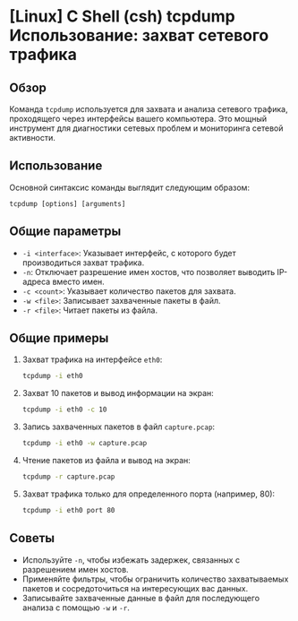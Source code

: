 # [Linux] C Shell (csh) tcpdump Использование: захват сетевого трафика

## Обзор
Команда `tcpdump` используется для захвата и анализа сетевого трафика, проходящего через интерфейсы вашего компьютера. Это мощный инструмент для диагностики сетевых проблем и мониторинга сетевой активности.

## Использование
Основной синтаксис команды выглядит следующим образом:
```
tcpdump [options] [arguments]
```

## Общие параметры
- `-i <interface>`: Указывает интерфейс, с которого будет производиться захват трафика.
- `-n`: Отключает разрешение имен хостов, что позволяет выводить IP-адреса вместо имен.
- `-c <count>`: Указывает количество пакетов для захвата.
- `-w <file>`: Записывает захваченные пакеты в файл.
- `-r <file>`: Читает пакеты из файла.

## Общие примеры
1. Захват трафика на интерфейсе `eth0`:
   ```bash
   tcpdump -i eth0
   ```

2. Захват 10 пакетов и вывод информации на экран:
   ```bash
   tcpdump -i eth0 -c 10
   ```

3. Запись захваченных пакетов в файл `capture.pcap`:
   ```bash
   tcpdump -i eth0 -w capture.pcap
   ```

4. Чтение пакетов из файла и вывод на экран:
   ```bash
   tcpdump -r capture.pcap
   ```

5. Захват трафика только для определенного порта (например, 80):
   ```bash
   tcpdump -i eth0 port 80
   ```

## Советы
- Используйте `-n`, чтобы избежать задержек, связанных с разрешением имен хостов.
- Применяйте фильтры, чтобы ограничить количество захватываемых пакетов и сосредоточиться на интересующих вас данных.
- Записывайте захваченные данные в файл для последующего анализа с помощью `-w` и `-r`.